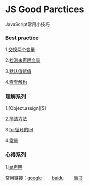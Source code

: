 # JS Good Parctices

JavaScript常用小技巧



### Best practice

1.[交换两个变量][101]

2.[检测未声明变量][7]

3.[默认值赋值][11]

4.[嵌套解构][12]



### 理解系列

1.[Object.assign][5]

2.[简洁方法][6]

3.[for循环的let][9]

4.[常量][10]



### 心得系列

1.[let声明][8]







常用链接：[google][02] &emsp;&emsp;[baidu][01] &emsp;&emsp;[简书][03]



[01]: https://www.baidu.com/
[02]:https://www.google.com/
[03]:https://www.jianshu.com/u/38cda4df3e4c





[101]:https://github.com/shuzewu/JS-Good-Practices/blob/master/JS/%E6%9C%80%E4%BD%B3%E5%AE%9E%E8%B7%B5%E7%B3%BB%E5%88%97/%E4%BA%A4%E6%8D%A2%E4%B8%A4%E4%B8%AA%E5%8F%98%E9%87%8F.md	"交换两个变量"
[102]:https://github.com/shuzewu/JS-Good-Practices/blob/master/JS/%E6%9C%80%E4%BD%B3%E5%AE%9E%E8%B7%B5%E7%B3%BB%E5%88%97/%E6%A3%80%E6%B5%8B%E6%9C%AA%E5%A3%B0%E6%98%8E%E5%8F%98%E9%87%8F.md	"检测未声明变量"
[6]: https://github.com/shuzewu/JS-Good-Practices/blob/master/JS/API%20%E4%BB%8B%E7%BB%8D/%E7%AE%80%E6%B4%81%E6%96%B9%E6%B3%95.md
[7]:https://github.com/shuzewu/JS-Good-Practices/blob/master/JS/%E6%9C%80%E4%BD%B3%E5%AE%9E%E8%B7%B5/%E6%A3%80%E6%B5%8B%E6%9C%AA%E5%A3%B0%E6%98%8E%E5%8F%98%E9%87%8F.md
[8]:https://github.com/shuzewu/JS-Good-Practices/blob/master/JS/%E5%BF%83%E5%BE%97%E7%B3%BB%E5%88%97/let%E5%A3%B0%E6%98%8E.md
[9]:https://github.com/shuzewu/JS-Good-Practices/blob/master/JS/%E6%B7%B1%E5%85%A5%E7%90%86%E8%A7%A3%E7%B3%BB%E5%88%97/for%E5%BE%AA%E7%8E%AF%E7%9A%84let.md
[10]:https://github.com/shuzewu/JS-Good-Practices/blob/master/JS/%E6%B7%B1%E5%85%A5%E7%90%86%E8%A7%A3%E7%B3%BB%E5%88%97/%E5%B8%B8%E9%87%8F.md
[11]:https://github.com/shuzewu/JS-Good-Practices/blob/master/JS/%E6%9C%80%E4%BD%B3%E5%AE%9E%E8%B7%B5%E7%B3%BB%E5%88%97/%E9%BB%98%E8%AE%A4%E5%80%BC%E8%B5%8B%E5%80%BC.md
[12]:https://github.com/shuzewu/JS-Good-Practices/blob/master/JS/%E6%9C%80%E4%BD%B3%E5%AE%9E%E8%B7%B5%E7%B3%BB%E5%88%97/%E5%B5%8C%E5%A5%97%E8%A7%A3%E6%9E%84.md